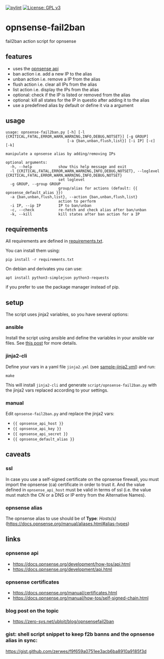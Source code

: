 [![pylint](https://github.com/zerwes/opnsense-fail2ban/actions/workflows/pylint.yml/badge.svg)](https://github.com/zerwes/opnsense-fail2ban/actions/workflows/pylint.yml)
[![License: GPL v3](https://img.shields.io/badge/License-GPL%20v3-blue.svg)](http://www.gnu.org/licenses/gpl-3.0)

# opnsense-fail2ban
fail2ban action script for opnsense

## features

 * uses the [opnsense api](https://docs.opnsense.org/development/api.html)
 * ban action i.e. add a new IP to the alias
 * unban action i.e. remove a IP from the alias
 * flush action i.e. clear all IPs from the alias
 * list action i.e. display the IPs from the alias
 * optional: check if the IP is listed or removed from the alias
 * optional: kill all states for the IP in questio after adding it to the alias
 * use a predefined alias by default or define it via a argument

## usage

```
usage: opnsense-fail2ban.py [-h] [-l {CRITICAL,FATAL,ERROR,WARN,WARNING,INFO,DEBUG,NOTSET}] [-g GROUP]
                            [-a {ban,unban,flush,list}] [-i IP] [-c] [-k]

manipulate a opnsense alias by adding/removing IPs

optional arguments:
  -h, --help            show this help message and exit
  -l {CRITICAL,FATAL,ERROR,WARN,WARNING,INFO,DEBUG,NOTSET}, --loglevel {CRITICAL,FATAL,ERROR,WARN,WARNING,INFO,DEBUG,NOTSET}
                        set loglevel
  -g GROUP, --group GROUP
                        group/alias for actions (default: {{ opnsense_default_alias }})
  -a {ban,unban,flush,list}, --action {ban,unban,flush,list}
                        action to perform
  -i IP, --ip IP        IP to ban/unban
  -c, --check           re-fetch and check alias after ban/unban
  -k, --kill            kill states after ban action for a IP
```

## requirements

All requirements are defined in [requirements.txt](requirements.txt).

You can install them using:
```
pip install -r requirements.txt
```

On debian and derivates you can use:
```
apt install python3-simplejson python3-requests
```
if you prefer to use the package manager instead of pip.

## setup

The script uses jinja2 variables, so you have several options:

### ansible

Install the script using ansible and define the variables in your ansible var files.
See [this post](https://zero-sys.net/ubloit/blog/opnsensefail2ban) for more details.

### jinja2-cli

Define your vars in a yaml file `jinja2.yml` (see [sample-jinja2.yml](sample-jinja2.yml)) and run:
```
make 
```
This will install `jinja2-cli` and generate `script/opnsense-fail2ban.py` with the jinja2 vars replaced according to your settings.

### manual

Edit `opnsense-fail2ban.py` and replace the jinja2 vars:

 * `{{ opnsense_api_host }}`
 * `{{ opnsense_api_key }}`
 * `{{ opnsense_api_secret }}`
 * `{{ opnsense_default_alias }}`

## caveats

### ssl
In case you use a self-signed certificate on the opnsense firewall, you must import the opnsense (ca) certificate in order to trust it. And the value defined in `opnsense_api_host` must be valid in terms of ssl (i.e. the value must match the CN or a DNS or IP entry from the Alternative Names).

### opnsense alias
The opnsense alias to use should be of **Type**: *Hosts(s)* (https://docs.opnsense.org/manual/aliases.html#alias-types)

## links
### opnsense api
 * https://docs.opnsense.org/development/how-tos/api.html
 * https://docs.opnsense.org/development/api.html

### opnsense certificates
 * https://docs.opnsense.org/manual/certificates.html
 * https://docs.opnsense.org/manual/how-tos/self-signed-chain.html

### blog post on the topic
 * https://zero-sys.net/ubloit/blog/opnsensefail2ban

### gist: shell script snippet to keep f2b banns and the opnsense alias in sync:
https://gist.github.com/zerwes/f9f659a0751ee3acb6ba8910a9185f3d
